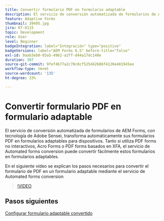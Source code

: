 ```yaml
---
title: Convertir formulario PDF en formulario adaptable
description: El servicio de conversión automatizada de formularios de AEM Forms, con tecnología de Adobe Sensei, transforma automáticamente sus formularios PDF en formularios adaptables para dispositivos. Tanto si utiliza PDF forms no interactivos, Acro Forms o PDF forms basados en XFA, el servicio de Automated forms conversion puede convertir fácilmente estos formularios en formularios adaptables.
feature: Adaptive Forms
thumbnail: 39495.jpg
jira: KT-6115
topic: Development
role: User
level: Beginner
badgeIntegration: label="Integración" type="positive"
badgeVersions: label="AEM Forms 6.5" before-title="false"
exl-id: 9aab3eb0-03a5-4962-a2ff-d44a17dc140e
duration: 397
source-git-commit: 9fef4b77a2c70c8cf525d42686f4120e481945ee
workflow-type: tm+mt
source-wordcount: '135'
ht-degree: 33%

---
```


# Convertir formulario PDF en formulario adaptable

El servicio de conversión automatizada de formularios de AEM Forms, con tecnología de Adobe Sensei, transforma automáticamente sus formularios PDF en formularios adaptables para dispositivos. Tanto si utiliza PDF forms no interactivos, Acro Forms o PDF forms basados en XFA, el servicio de Automated forms conversion puede convertir fácilmente estos formularios en formularios adaptables.

En el siguiente vídeo se explican los pasos necesarios para convertir el formulario de PDF en un formulario adaptable mediante el servicio de Automated forms conversion

>[!VIDEO](https://video.tv.adobe.com/v/39495?quality=12&learn=on)

## Pasos siguientes

[Configurar formulario adaptable convertido](./configure-converted-adaptive-form.md)